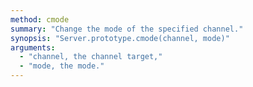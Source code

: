 ```yaml
---
method: cmode
summary: "Change the mode of the specified channel."
synopsis: "Server.prototype.cmode(channel, mode)"
arguments:
  - "channel, the channel target,"
  - "mode, the mode."
---
```

